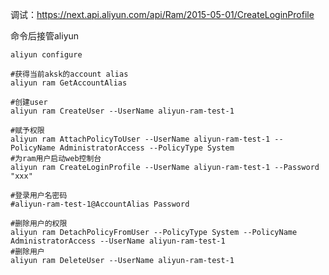 



调试：https://next.api.aliyun.com/api/Ram/2015-05-01/CreateLoginProfile



命令后接管aliyun

```shell
aliyun configure

#获得当前aksk的account alias
aliyun ram GetAccountAlias

#创建user
aliyun ram CreateUser --UserName aliyun-ram-test-1

#赋予权限
aliyun ram AttachPolicyToUser --UserName aliyun-ram-test-1 --PolicyName AdministratorAccess --PolicyType System
#为ram用户启动web控制台
aliyun ram CreateLoginProfile --UserName aliyun-ram-test-1 --Password "xxx"

#登录用户名密码
#aliyun-ram-test-1@AccountAlias Password

#删除用户的权限
aliyun ram DetachPolicyFromUser --PolicyType System --PolicyName AdministratorAccess --UserName aliyun-ram-test-1
#删除用户
aliyun ram DeleteUser --UserName aliyun-ram-test-1
```



